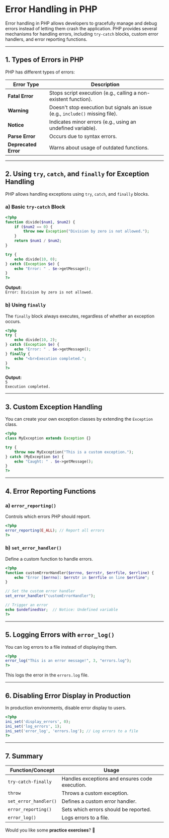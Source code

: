 # **Error Handling in PHP**  

Error handling in PHP allows developers to gracefully manage and debug errors instead of letting them crash the application. PHP provides several mechanisms for handling errors, including `try-catch` blocks, custom error handlers, and error reporting functions.  

---

## **1. Types of Errors in PHP**  
PHP has different types of errors:  

| **Error Type** | **Description** |
|--------------|-------------|
| **Fatal Error** | Stops script execution (e.g., calling a non-existent function). |
| **Warning** | Doesn't stop execution but signals an issue (e.g., `include()` missing file). |
| **Notice** | Indicates minor errors (e.g., using an undefined variable). |
| **Parse Error** | Occurs due to syntax errors. |
| **Deprecated Error** | Warns about usage of outdated functions. |

---

## **2. Using `try`, `catch`, and `finally` for Exception Handling**  

PHP allows handling exceptions using `try`, `catch`, and `finally` blocks.  

### **a) Basic `try-catch` Block**  

```php
<?php
function divide($num1, $num2) {
    if ($num2 == 0) {
        throw new Exception("Division by zero is not allowed.");
    }
    return $num1 / $num2;
}

try {
    echo divide(10, 0);
} catch (Exception $e) {
    echo "Error: " . $e->getMessage();
}
?>
```
**Output:**  
`Error: Division by zero is not allowed.`  

### **b) Using `finally`**  

The `finally` block always executes, regardless of whether an exception occurs.  

```php
<?php
try {
    echo divide(10, 2);
} catch (Exception $e) {
    echo "Error: " . $e->getMessage();
} finally {
    echo "<br>Execution completed.";
}
?>
```
**Output:**  
`5`  
`Execution completed.`  

---

## **3. Custom Exception Handling**  

You can create your own exception classes by extending the `Exception` class.  

```php
<?php
class MyException extends Exception {}

try {
    throw new MyException("This is a custom exception.");
} catch (MyException $e) {
    echo "Caught: " . $e->getMessage();
}
?>
```

---

## **4. Error Reporting Functions**  

### **a) `error_reporting()`**  
Controls which errors PHP should report.  

```php
<?php
error_reporting(E_ALL); // Report all errors
?>
```

### **b) `set_error_handler()`**  
Define a custom function to handle errors.  

```php
<?php
function customErrorHandler($errno, $errstr, $errfile, $errline) {
    echo "Error [$errno]: $errstr in $errfile on line $errline";
}

// Set the custom error handler
set_error_handler("customErrorHandler");

// Trigger an error
echo $undefinedVar;  // Notice: Undefined variable
?>
```

---

## **5. Logging Errors with `error_log()`**  

You can log errors to a file instead of displaying them.  

```php
<?php
error_log("This is an error message!", 3, "errors.log");
?>
```
This logs the error in the `errors.log` file.

---

## **6. Disabling Error Display in Production**  

In production environments, disable error display to users.  

```php
<?php
ini_set('display_errors', 0);
ini_set('log_errors', 1);
ini_set('error_log', 'errors.log'); // Log errors to a file
?>
```

---

## **7. Summary**  

| **Function/Concept** | **Usage** |
|----------------|-------------|
| `try-catch-finally` | Handles exceptions and ensures code execution. |
| `throw` | Throws a custom exception. |
| `set_error_handler()` | Defines a custom error handler. |
| `error_reporting()` | Sets which errors should be reported. |
| `error_log()` | Logs errors to a file. |

Would you like some **practice exercises**? 🚀